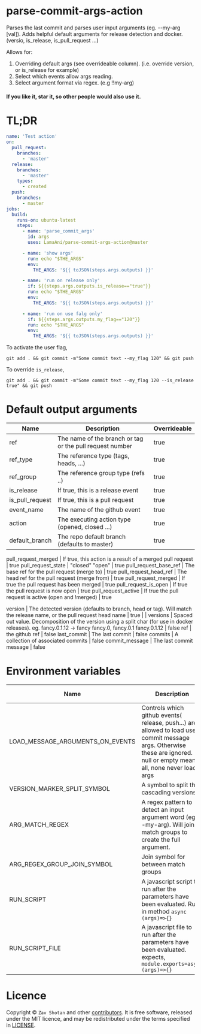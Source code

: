 # parse-commit-args-action

Parses the last commit and parses user input arguments (eg. --my-arg [val]). Adds helpful default arguments for
release detection and docker. (versio, is_release, is_pull_request ...)

Allows for:
1. Overriding default args (see overrideable column). (i.e. override version, or is_release for example)
1. Select which events allow args reading.
1. Select argument format via regex. (e.g !!my-arg)

#### If you like it, star it, so other people would also use it.

# TL;DR

```yaml
name: 'Test action'
on:
  pull_request:
    branches:
      - 'master'
  release:
    branches:
      - 'master'
    types:
      - created
  push:
    branches:
      - master
jobs:
  build:
    runs-on: ubuntu-latest
    steps:
      - name: 'parse_commit_args'
        id: args
        uses: LamaAni/parse-commit-args-action@master

      - name: 'show args'
        run: echo "$THE_ARGS"
        env:
          THE_ARGS: '${{ toJSON(steps.args.outputs) }}'

      - name: 'run on release only'
        if: ${{steps.args.outputs.is_release=="true"}}
        run: echo "$THE_ARGS"
        env:
          THE_ARGS: '${{ toJSON(steps.args.outputs) }}'

      - name: 'run on use falg only'
        if: ${{steps.args.outputs.my_flag=="120"}}
        run: echo "$THE_ARGS"
        env:
          THE_ARGS: '${{ toJSON(steps.args.outputs) }}'

```

To activate the user flag,

```shell
git add . && git commit -m"Some commit text --my_flag 120" && git push
```

To override `is_release`,

```shell
git add . && git commit -m"Some commit text --my_flag 120 --is_release true" && git push
```

# Default output arguments

Name | Description | Overrideable
---|---|---
ref | The name of the branch or tag or the pull request number | true
ref_type | The reference type (tags, heads, ...) | true
ref_group | The reference group type (refs ..) | true
is_release | If true, this is a release event | true
is_pull_request | If true, this is a pull request | true
event_name | The name of the github event | true
action | The executing action type (opened, closed ...) | true
default_branch | The repo default branch (defaults to master) | true

pull_request_merged | If true, this action is a result of a merged pull request | true
pull_request_state | "closed" "open" | true
pull_request_base_ref | The base ref for the pull request (merge to) | true
pull_request_head_ref | The head ref for the pull request (merge from) | true
pull_request_merged | If true the pull request has been merged | true
pull_request_is_open | If true the pull request is now open | true
pull_request_active | If true the pull request is active (open and !merged) | true

version | The detected version (defaults to branch, head or tag). Will match the release name, or the pull request head name | true
 | |
versions | Spaced out value. Decomposition of the version using a split char (for use in docker releases). eg. fancy.0.1.12 -> fancy fancy.0, fancy.0.1 fancy.0.1.12 | false
ref | the github ref | false
last_commit | The last commit | false
commits | A collection of associated commits | false
commit_message | The last commit message | false


# Environment variables

Name | Description | Default value
---|---|---
LOAD_MESSAGE_ARGUMENTS_ON_EVENTS | Controls which github events( release, push...) are allowed to load user commit message args. Otherwise these are ignored. null or empty means all, none never load args | ''
VERSION_MARKER_SPLIT_SYMBOL| A symbol to split the cascading versions | .
ARG_MATCH_REGEX | A regex pattern to detect an input argument word (eg. --my-arg). Will join all match groups to create the full argument. |  /[-]{2}([a-zA-Z0-9][\w-]+)/g
ARG_REGEX_GROUP_JOIN_SYMBOL | Join symbol for between match groups | _
RUN_SCRIPT | A javascript script to run after the parameters have been evaluated. Run in method `async (args)=>{}` | empty
RUN_SCRIPT_FILE | A javascript file to run after the parameters have been evaluated. expects, `module.exports=async (args)=>{}` | empty

# Licence

Copyright ©
`Zav Shotan` and other [contributors](../../graphs/contributors).
It is free software, released under the MIT licence, and may be redistributed under the terms specified in [LICENSE](LICENSE).
